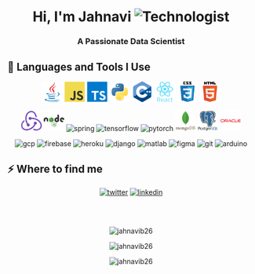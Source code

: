 <div align="center">
  <h1>Hi, I'm Jahnavi <img src="https://raw.githubusercontent.com/Tarikul-Islam-Anik/Telegram-Animated-Emojis/main/People/Technologist.webp" alt="Technologist" width="40" height="40" /></h1>
  <h3>A Passionate Data Scientist</h3>
</div>


<h2>🚀 Languages and Tools I Use</h2>




<div align="center">
  <p>
    <span>
      <img src="https://raw.githubusercontent.com/devicons/devicon/master/icons/java/java-original.svg" alt="java" width="42" height="42" />
    </span>
    <span>
      <img src="https://raw.githubusercontent.com/devicons/devicon/master/icons/javascript/javascript-original.svg" alt="javascript" width="42" height="42" />
    </span>
    <span>
      <img src="https://raw.githubusercontent.com/devicons/devicon/master/icons/typescript/typescript-original.svg" alt="typescript" width="42" height="42" />
    </span>
    <span>
      <img src="https://raw.githubusercontent.com/devicons/devicon/master/icons/python/python-original.svg" alt="python" width="42" height="42" />
    </span>
    <span>
      <img src="https://raw.githubusercontent.com/devicons/devicon/master/icons/cplusplus/cplusplus-original.svg" alt="cplusplus" width="42" height="42" />
    </span>
    <span>
      <img src="https://raw.githubusercontent.com/devicons/devicon/master/icons/react/react-original-wordmark.svg" alt="react" width="42" height="42" />
    </span>
    <span>
      <img src="https://raw.githubusercontent.com/devicons/devicon/master/icons/css3/css3-original-wordmark.svg" alt="css3" width="42" height="42" />
    </span>
    <span>
      <img src="https://raw.githubusercontent.com/devicons/devicon/master/icons/html5/html5-original-wordmark.svg" alt="html5" width="42" height="42" />
    </span>
  </p>
  <p>
    <span>
      <img src="https://raw.githubusercontent.com/devicons/devicon/master/icons/redux/redux-original.svg" alt="redux" width="42" height="42" />
    </span>
    <span>
      <img src="https://raw.githubusercontent.com/devicons/devicon/master/icons/nodejs/nodejs-original-wordmark.svg" alt="nodejs" width="42" height="42" />
    </span>
    <span>
      <img src="https://www.vectorlogo.zone/logos/springio/springio-icon.svg" alt="spring" width="42" height="42" />
    </span>
    <span>
      <img src="https://www.vectorlogo.zone/logos/tensorflow/tensorflow-icon.svg" alt="tensorflow" width="42" height="42" />
    </span>
    <span>
      <img src="https://www.vectorlogo.zone/logos/pytorch/pytorch-icon.svg" alt="pytorch" width="42" height="42" />
    </span>
    <span>
      <img src="https://raw.githubusercontent.com/devicons/devicon/master/icons/mongodb/mongodb-original-wordmark.svg" alt="mongodb" width="42" height="42" />
    </span>
    <span>
      <img src="https://raw.githubusercontent.com/devicons/devicon/master/icons/postgresql/postgresql-original-wordmark.svg" alt="postgresql" width="42" height="42" />
    </span>
    <span>
      <img src="https://raw.githubusercontent.com/devicons/devicon/master/icons/oracle/oracle-original.svg" alt="oracle" width="42" height="42" />
    </span>
  </p>
  <p>
    <span>
      <img src="https://www.vectorlogo.zone/logos/google_cloud/google_cloud-icon.svg" alt="gcp" width="42" height="42" />
    </span>
    <span>
      <img src="https://www.vectorlogo.zone/logos/firebase/firebase-icon.svg" alt="firebase" width="42" height="42" />
    </span>
    <span>
      <img src="https://www.vectorlogo.zone/logos/heroku/heroku-icon.svg" alt="heroku" width="42" height="42" />
    </span>
    <span>
      <img src="https://cdn.worldvectorlogo.com/logos/django.svg" alt="django" width="42" height="42" />
    </span>
    <span>
      <img src="https://upload.wikimedia.org/wikipedia/commons/2/21/Matlab_Logo.png" alt="matlab" width="42" height="42" />
    </span>
    <span>
      <img src="https://www.vectorlogo.zone/logos/figma/figma-icon.svg" alt="figma" width="42" height="42" />
    </span>
    <span>
      <img src="https://www.vectorlogo.zone/logos/git-scm/git-scm-icon.svg" alt="git" width="42" height="42" />
    </span>
    <span>
      <img src="https://cdn.worldvectorlogo.com/logos/arduino-1.svg" alt="arduino" width="42" height="42" />
    </span>
  </p>
</div>


<h2>⚡️ Where to find me</h2>
<div align="center">
<p><a target="_blank" href="https://twitter.com/jahnavib26" style="display: inline-block;"><img src="https://img.shields.io/badge/twitter-x?style=for-the-badge&logo=x&logoColor=white&color=%230f1419" alt="twitter" /></a>
<a target="_blank" href="https://www.linkedin.com/in/jahnavib26" style="display: inline-block;"><img src="https://img.shields.io/badge/linkedin-logo?style=for-the-badge&logo=linkedin&logoColor=white&color=%230a77b6" alt="linkedin" /></a></p>
</div>

<br></br>

<div align="center">
  <p>
    <img src="https://github-readme-stats.vercel.app/api?username=jahnavib26&show_icons=true&locale=en" alt="jahnavib26" />
  </p>
  <p>
    <img src="https://github-readme-streak-stats.herokuapp.com/?user=jahnavib26&" alt="jahnavib26" />
  </p>
  <p>
    <img src="https://github-readme-stats.vercel.app/api/top-langs?username=jahnavib26&show_icons=true&locale=en&layout=compact" alt="jahnavib26" />
  </p>
</div>

